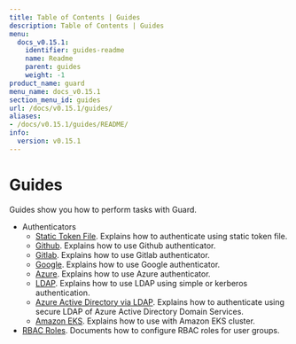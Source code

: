 ```yaml
---
title: Table of Contents | Guides
description: Table of Contents | Guides
menu:
  docs_v0.15.1:
    identifier: guides-readme
    name: Readme
    parent: guides
    weight: -1
product_name: guard
menu_name: docs_v0.15.1
section_menu_id: guides
url: /docs/v0.15.1/guides/
aliases:
- /docs/v0.15.1/guides/README/
info:
  version: v0.15.1
---
```


# Guides

Guides show you how to perform tasks with Guard.

- Authenticators
  - [Static Token File](/docs/v0.15.1/guides/authenticator/static_token_file). Explains how to authenticate using static token file.
  - [Github](/docs/v0.15.1/guides/authenticator/github). Explains how to use Github authenticator.
  - [Gitlab](/docs/v0.15.1/guides/authenticator/gitlab). Explains how to use Gitlab authenticator.
  - [Google](/docs/v0.15.1/guides/authenticator/google). Explains how to use Google authenticator.
  - [Azure](/docs/v0.15.1/guides/authenticator/azure). Explains how to use Azure authenticator.
  - [LDAP](/docs/v0.15.1/guides/authenticator/ldap). Explains how to use LDAP using simple or kerberos authentication.
  - [Azure Active Directory via LDAP](/docs/v0.15.1/guides/authenticator/ldap_azure). Explains how to authenticate using secure LDAP of Azure Active Directory Domain Services.
  - [Amazon EKS](/docs/v0.15.1/guides/authenticator/aws_eks). Explains how to use with Amazon EKS cluster.
- [RBAC Roles](/docs/v0.15.1/guides/rbac). Documents how to configure RBAC roles for user groups.
